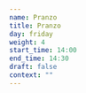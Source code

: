 ```yaml
---
name: Pranzo
title: Pranzo
day: friday
weight: 4
start_time: 14:00
end_time: 14:30
draft: false
context: ""
---
```

